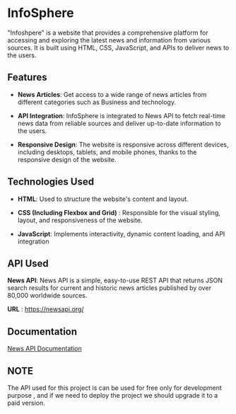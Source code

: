 
# InfoSphere

"Infoshpere" is a website that provides a comprehensive platform for accessing and exploring the latest news and information from various sources. It is built using HTML, CSS, JavaScript, and APIs to deliver news to the users.
 
 ## Features

- **News Articles**: Get access to a wide range of news articles from different categories such as Business and technology.

- **API Integration**: InfoSphere is integrated to News API to fetch real-time news data from reliable sources and deliver up-to-date information to the users.

- **Responsive Design**: The website is responsive across different devices, including desktops, tablets, and mobile phones, thanks to the responsive design of the website.

## Technologies Used

- **HTML**: Used to structure the website's content and layout.

- **CSS (Including Flexbox and Grid)** : Responsible for the visual styling, layout, and responsiveness of the website.

- **JavaScript**: Implements interactivity, dynamic content loading, and API integration

## API Used

**News API**: News API is a simple, easy-to-use REST API that returns JSON search results for current and historic news articles published by over 80,000 worldwide sources.

**URL** : https://newsapi.org/



## Documentation

[News API Documentation](https://newsapi.org/docs)


## NOTE
The API used for this project is can be used for free only for development purpose , and if we need to deploy the project we should upgrade it to a paid version.